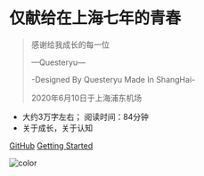 

# 仅献给在上海七年的青春
> 感谢给我成长的每一位
>
> 
>
> —Questeryu—
>
> -Designed By Questeryu Made In ShangHai-
>
> 2020年6月10日于上海浦东机场

* 大约3万字左右； 阅读时间：84分钟
* 关于成长，关于认知

[GitHub](https://github.com/Questeryu/QUESTERYU-NOTES)
[Getting Started](#快速开始)

<!-- 背景色 -->
![color](#df51cf)

